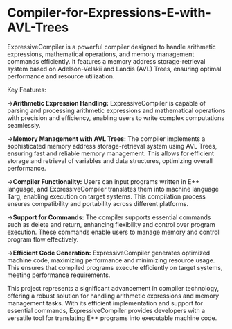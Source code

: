 # Compiler-for-Expressions-E-with-AVL-Trees
ExpressiveCompiler is a powerful compiler designed to handle arithmetic expressions, mathematical operations, and memory management commands efficiently. It features a memory address storage-retrieval system based on Adelson-Velskii and Landis (AVL) Trees, ensuring optimal performance and resource utilization.

Key Features:

->**Arithmetic Expression Handling:** ExpressiveCompiler is capable of parsing and processing arithmetic expressions and mathematical operations with precision and efficiency, enabling users to write complex computations seamlessly.

->**Memory Management with AVL Trees:** The compiler implements a sophisticated memory address storage-retrieval system using AVL Trees, ensuring fast and reliable memory management. This allows for efficient storage and retrieval of variables and data structures, optimizing overall performance.

->**Compiler Functionality:** Users can input programs written in E++ language, and ExpressiveCompiler translates them into machine language Targ, enabling execution on target systems. This compilation process ensures compatibility and portability across different platforms.

->**Support for Commands:** The compiler supports essential commands such as delete and return, enhancing flexibility and control over program execution. These commands enable users to manage memory and control program flow effectively.

->**Efficient Code Generation:** ExpressiveCompiler generates optimized machine code, maximizing performance and minimizing resource usage. This ensures that compiled programs execute efficiently on target systems, meeting performance requirements.

This project represents a significant advancement in compiler technology, offering a robust solution for handling arithmetic expressions and memory management tasks. With its efficient implementation and support for essential commands, ExpressiveCompiler provides developers with a versatile tool for translating E++ programs into executable machine code.
